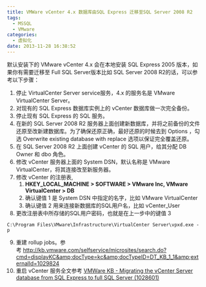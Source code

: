 ```yaml
---
title: VMWare vCenter 4.x 数据库由SQL Express 迁移至SQL Server 2008 R2
tags:
  - MSSQL
  - VMware
categories:
  - 虚拟化
date: 2013-11-28 16:38:52
---
```


默认安装下的 VMware vCenter 4.x 会在本地安装 SQL Express 2005 版本，如果你有需要迁移至 Full SQL Server版本比如 SQL Server 2008 R2的话，可以参考以下步骤：

1. 停止 VirtualCenter Server service服务，4.x 的服务名是 VMware VirtualCenter Server。
2. 对现有的 SQL Express 数据库实例上的 vCenter 数据库做一次完全备份。
3. 停止现有 SQL Express 的 SQL 服务。
4. 在新的 SQL Server 2008 R2 服务器上面创建新数据库，并将之前备份的文件还原至改新建数据库。为了确保还原正确，最好还原的时候去到 Options ，勾选 Overwrite existing database with replace 选项以保证完全覆盖还原。
5. 在 SQL Server 2008 R2 上面创建 vCenter 的 SQL 用户，给其分配 DB Owner 和 dbo 角色。
6. 修改 vCenter 服务器上面的 System DSN，默认名称是 VMware VirtualCenter，将其连接改至新服务器。
7. 修改 vCenter 的注册表,
    1. **HKEY_LOCAL_MACHINE > SOFTWARE > VMware Inc, VMware VirtualCenter > DB**
    2.  确认键值 1 是 System DSN 中指定的名字，比如 VMware VirtualCenter
    3.  确认键值 2 用来连接新数据库的SQL用户名，比如 vCenter_User
8. 更改注册表中所存储的SQL用户密码，也就是在上一步中的键值 3
```msdos
C:\Program Files\VMware\Infrastructure\VirtualCenter Server\vpxd.exe -p
```
9. 重建 rollup jobs。参考 http://kb.vmware.com/selfservice/microsites/search.do?cmd=displayKC&amp;docType=kc&amp;docTypeID=DT_KB_1_1&amp;externalId=1029824
10. 重启 vCenter 服务全文参考 [VMWare KB - Migrating the vCenter Server database from SQL Express to full SQL Server (1028601)](http://kb.vmware.com/selfservice/microsites/search.do?cmd=displayKC&amp;docType=kc&amp;externalId=1028601&amp;sliceId=1&amp;docTypeID=DT_KB_1_1&amp;dialogID=100018749&amp;stateId=0%200%20111449579)